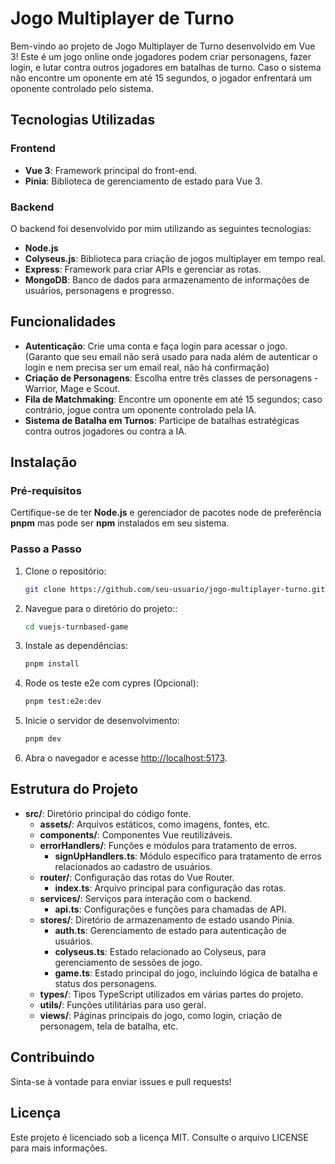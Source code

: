 # Jogo Multiplayer de Turno

Bem-vindo ao projeto de Jogo Multiplayer de Turno desenvolvido em Vue 3! Este é um jogo online onde jogadores podem criar personagens, fazer login, e lutar contra outros jogadores em batalhas de turno. Caso o sistema não encontre um oponente em até 15 segundos, o jogador enfrentará um oponente controlado pelo sistema.

## Tecnologias Utilizadas

### Frontend

- **Vue 3**: Framework principal do front-end.
- **Pinia**: Biblioteca de gerenciamento de estado para Vue 3.

### Backend

O backend foi desenvolvido por mim utilizando as seguintes tecnologias:

- **Node.js**
- **Colyseus.js**: Biblioteca para criação de jogos multiplayer em tempo real.
- **Express**: Framework para criar APIs e gerenciar as rotas.
- **MongoDB**: Banco de dados para armazenamento de informações de usuários, personagens e progresso.

## Funcionalidades

- **Autenticação**: Crie uma conta e faça login para acessar o jogo. (Garanto que seu email não será usado para nada além de autenticar o login e nem precisa ser um email real, não há confirmação)
- **Criação de Personagens**: Escolha entre três classes de personagens - Warrior, Mage e Scout.
- **Fila de Matchmaking**: Encontre um oponente em até 15 segundos; caso contrário, jogue contra um oponente controlado pela IA.
- **Sistema de Batalha em Turnos**: Participe de batalhas estratégicas contra outros jogadores ou contra a IA.

## Instalação

### Pré-requisitos

Certifique-se de ter **Node.js** e gerenciador de pacotes node de preferência **pnpm** mas pode ser **npm** instalados em seu sistema.

### Passo a Passo

1. Clone o repositório:

   ```bash
   git clone https://github.com/seu-usuario/jogo-multiplayer-turno.git
   ```

2. Navegue para o diretório do projeto::

   ```bash
   cd vuejs-turnbased-game
   ```

3. Instale as dependências:

   ```bash
   pnpm install

   ```

4. Rode os teste e2e com cypres (Opcional):

   ```bash
   pnpm test:e2e:dev

   ```

5. Inicie o servidor de desenvolvimento:

   ```bash
   pnpm dev

   ```

6. Abra o navegador e acesse <http://localhost:5173>.

## Estrutura do Projeto

- **src/**: Diretório principal do código fonte.
  - **assets/**: Arquivos estáticos, como imagens, fontes, etc.
  - **components/**: Componentes Vue reutilizáveis.
  - **errorHandlers/**: Funções e módulos para tratamento de erros.
    - **signUpHandlers.ts**: Módulo específico para tratamento de erros relacionados ao cadastro de usuários.
  - **router/**: Configuração das rotas do Vue Router.
    - **index.ts**: Arquivo principal para configuração das rotas.
  - **services/**: Serviços para interação com o backend.
    - **api.ts**: Configurações e funções para chamadas de API.
  - **stores/**: Diretório de armazenamento de estado usando Pinia.
    - **auth.ts**: Gerenciamento de estado para autenticação de usuários.
    - **colyseus.ts**: Estado relacionado ao Colyseus, para gerenciamento de sessões de jogo.
    - **game.ts**: Estado principal do jogo, incluindo lógica de batalha e status dos personagens.
  - **types/**: Tipos TypeScript utilizados em várias partes do projeto.
  - **utils/**: Funções utilitárias para uso geral.
  - **views/**: Páginas principais do jogo, como login, criação de personagem, tela de batalha, etc.

## Contribuindo

Sinta-se à vontade para enviar issues e pull requests!

## Licença

Este projeto é licenciado sob a licença MIT. Consulte o arquivo LICENSE para mais informações.
